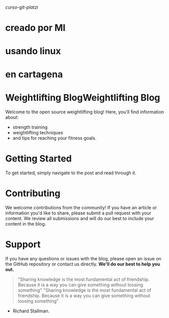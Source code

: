###### curso-git-platzi

# creado por MI

# usando linux

# en cartagena

# Weightlifting BlogWeightlifting Blog
Welcome to the open source weightlifting blog! Here, you'll find information about:
- strength training
- weightlifting techniques
- and tips for reaching your fitness goals.
# Getting Started
To get started, simply navigate to the post and read through it.
# Contributing
We welcome contributions from the community! If you have an article or information you'd like to share, please submit a pull request with your content. We review all submissions and will do our best to include your content in the blog.
# Support
If you have any questions or issues with the blog, please open an issue on the GitHub repository or contact us directly. **We'll do our best to help you out.**


> "Sharing knowledge is the most fundamental act of friendship. Because it is a way you can give something without loosing something" "Sharing knowledge is the most fundamental act of friendship. Because it is a way you can give something without loosing something"
- Richard Stallman.
